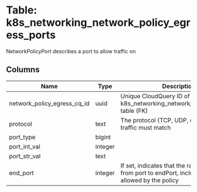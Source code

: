 
# Table: k8s_networking_network_policy_egress_ports
NetworkPolicyPort describes a port to allow traffic on
## Columns
| Name        | Type           | Description  |
| ------------- | ------------- | -----  |
|network_policy_egress_cq_id|uuid|Unique CloudQuery ID of k8s_networking_network_policy_egresses table (FK)|
|protocol|text|The protocol (TCP, UDP, or SCTP) which traffic must match|
|port_type|bigint||
|port_int_val|integer||
|port_str_val|text||
|end_port|integer|If set, indicates that the range of ports from port to endPort, inclusive, should be allowed by the policy|
